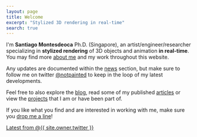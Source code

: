 ```yaml
---
layout: page
title: Welcome
excerpt: "Stylized 3D rendering in real-time"
search: true
---
```


I'm **Santiago Montesdeoca** Ph.D. (Singapore), an artist/engineer/researcher specializing in **stylized rendering** of 3D objects and animation **in real-time**. You may find more [about me](/about) and my work throughout this website.

Any updates are documented within the [news](/news/) section, but make sure to follow me on twitter [@notpainted](twitter.com/notpainted) to keep in the loop of my latest developments.

Feel free to also explore the [blog](/blog/), read some of my published [articles](/research/) or view the [projects](/projects/) that I am or have been part of.

If you like what you find and are interested in working with me, make sure you [drop me a line](/about#contact)!

<!--data-tweet-limit="3"-->
<div class="responsive-twitter">
<a class="twitter-timeline" height="600" href="https://twitter.com/{{site.author.twitter}}" data-widget-id="722401536261763072">Latest from @{{ site.owner.twitter }}</a>
<script>!function(d,s,id){var js,fjs=d.getElementsByTagName(s)[0],p=/^http:/.test(d.location)?'http':'https';if(!d.getElementById(id)){js=d.createElement(s);js.id=id;js.src=p+"://platform.twitter.com/widgets.js";fjs.parentNode.insertBefore(js,fjs);}}(document,"script","twitter-wjs");</script>
</div>
